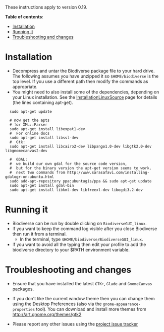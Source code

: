 These instructions apply to version 0.19.

**Table of contents:**
* [Installation](#installation)
* [Running it](#running-it)
* [Troubleshooting and changes](#troubleshooting-and-changes)


# Installation #

  * Decompress and untar the Biodiverse package file to your hard drive.  The following assumes you have unzipped it so `$HOME/biodiverse` is the top level.  If you use a different path then modify the commands as appropriate.
  * You might need to also install some of the dependencies, depending on your Linux installation.  See the [InstallationLinuxSource](InstallationLinuxSource) page for details (the lines containing apt-get).

```
  sudo apt-get update

  # now get the apts
  # for XML::Parser
  sudo apt-get install libexpat1-dev
  #  For online docs
  sudo apt-get install libssl-dev
  #  Gtk:
  sudo apt-get install libcairo2-dev libpango1.0-dev libgtk2.0-dev libgnomecanvas2-dev
  
  #  GDAL:
  #  we build our own gdal for the source code version, 
  #  but for the binary version the apt-get version seems to work.
  #  next two commands from http://www.sarasafavi.com/installing-gdalogr-on-ubuntu.html
  sudo add-apt-repository ppa:ubuntugis/ppa && sudo apt-get update
  sudo apt-get install gdal-bin
  sudo apt-get install libkml-dev libfreexl-dev libogdi3.2-dev

```

# Running it #

  * Biodiverse can be run by double clicking on `BiodiverseGUI_linux`.
  * If you want to keep the command log visible after you close Biodiverse then run it from a terminal.
    * In the terminal, type `$HOME/biodiverse/BiodiverseGUI_linux`.
  * If you want to avoid all the typing then edit your profile to add the biodiverse directory to your $PATH environment variable.

# Troubleshooting and changes #

  * Ensure that you have installed the latest `GTK+`, `Glade` and `GnomeCanvas` packages.

  * If you don't like the current window theme then you can change them using the Desktop Preferences (also via the `gnome-appearance-properties` tool).  You can download and install more themes from http://art.gnome.org/themes/gtk2

  * Please report any other issues using the [project issue tracker](https://github.com/shawnlaffan/biodiverse/issues/)